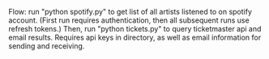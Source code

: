 Flow: run "python spotify.py" to get list of all artists listened to on spotify account. 
(First run requires authentication, then all subsequent runs use refresh tokens.)
Then, run "python tickets.py" to query ticketmaster api and email results. 
Requires api keys in directory, as well as email information for sending and receiving.
